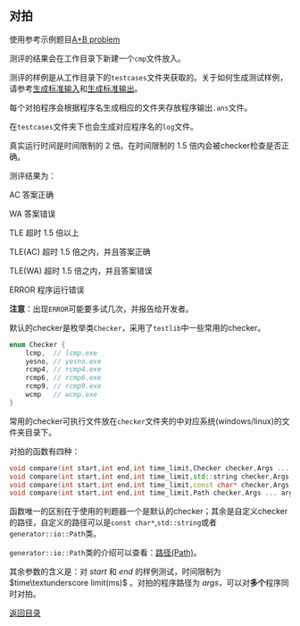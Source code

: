 ## 对拍

使用参考示例题目[A+B problem](../../../examples/problemsA+B/compare.cpp)

测评的结果会在工作目录下新建一个`cmp`文件放入。

测评的样例是从工作目录下的`testcases`文件夹获取的。关于如何生成测试样例，请参考[生成标准输入](./make_inputs.md)和[生成标准输出](./make_outputs.md)。

每个对拍程序会根据程序名生成相应的文件夹存放程序输出`.ans`文件。

在`testcases`文件夹下也会生成对应程序名的`log`文件。

真实运行时间是时间限制的 $2$ 倍。在时间限制的 $1.5$ 倍内会被checker检查是否正确。

测评结果为：

AC 答案正确

WA 答案错误

TLE 超时 $1.5$ 倍以上

TLE(AC) 超时 $1.5$ 倍之内，并且答案正确

TLE(WA) 超时 $1.5$ 倍之内，并且答案错误

ERROR 程序运行错误

**注意**：出现`ERROR`可能要多试几次，并报告给开发者。

默认的checker是枚举类`Checker`，采用了`testlib`中一些常用的checker。

```cpp
enum Checker {
    lcmp,  // lcmp.exe
    yesno, // yesno.exe
    rcmp4, // rcmp4.exe
    rcmp6, // rcmp6.exe
    rcmp9, // rcmp9.exe
    wcmp   // wcmp.exe
}
```

常用的checker可执行文件放在`checker`文件夹的中对应系统(windows/linux)的文件夹目录下。

对拍的函数有四种：

```cpp
void compare(int start,int end,int time_limit,Checker checker,Args ... args);
void compare(int start,int end,int time_limit,std::string checker,Args ... args);
void compare(int start,int end,int time_limit,const char* checker,Args ... args);
void compare(int start,int end,int time_limit,Path checker,Args ... args);
```

函数唯一的区别在于使用的判题器一个是默认的checker；其余是自定义checker的路径，自定义的路径可以是`const char*`,`std::string`或者`generator::io::Path`类。

`generator::io::Path`类的介绍可以查看：[路径(Path)](./path.md)。

其余参数的含义是：对 $start$ 和 $end$ 的样例测试，时间限制为 $time\textunderscore limit(ms)$ 。对拍的程序路径为 $args$，可以对**多个**程序同时对拍。



[返回目录](../../home.md)
